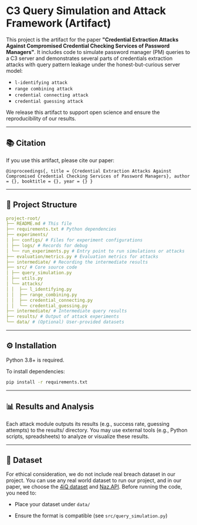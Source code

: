 # C3 Query Simulation and Attack Framework (Artifact)

This project is the artifact for the paper **"Credential Extraction Attacks Against Compromised Credential Checking Services of Password Managers"**. It includes code to simulate password manager (PM) queries to a C3 server and demonstrates several parts of credentials extraction attacks with query pattern leakage under the honest-but-curious server model:

- `l-identifying attack`
- `range combining attack`
- `credential connecting attack`
- `credential guessing attack`

We release this artifact to support open science and ensure the reproducibility of our results.

---

## 📚 Citation

If you use this artifact, please cite our paper:

```
@inproceedings{, title = {Credential Extraction Attacks Against Compromised Credential Checking Services of Password Managers}, author = {}, booktitle = {}, year = {} }
```

---

## 📁 Project Structure

```yaml
project-root/ 
├── README.md # This file 
├── requirements.txt # Python dependencies 
├── experiments/ 
│ ├── configs/ # Files for experiment configurations 
│ ├── logs/ # Records for debug
│ └── run_experiments.py # Entry point to run simulations or attacks 
├── evaluation/metrics.py # Evaluation metrics for attacks
├── intermediate/ # Recording the intermediate results
├── src/ # Core source code 
│ ├── query_simulation.py 
│ ├── utils.py 
│ └── attacks/ 
│ │  ├── l_identifying.py 
│ │  ├── range_combining.py 
│ │  ├── credential_connecting.py 
│ │  └── credential_guessing.py 
├── intermediate/ # Intermediate query results 
├── results/ # Output of attack experiments 
└── data/ # (Optional) User-provided datasets

```


---

## ⚙️ Installation

Python 3.8+ is required.

To install dependencies:

```bash
pip install -r requirements.txt
```



---

## 📊 Results and Analysis

Each attack module outputs its results (e.g., success rate, guessing attempts) to the results/ directory. You may use external tools (e.g., Python scripts, spreadsheets) to analyze or visualize these results.


---

## 📂 Dataset

For ethical consideration, we do not include real breach dataset in our project. You can use any real world dataset to run our project, and in our paper, we choose the [4iQ dataset](https://medium.com/4iqdelvedeep/1-4-billion-clear-text-credentials-discovered-in-a-single-database-3131d0a1ae14) and [Naz.API](https://www.troyhunt.com/inside-the-massive-naz-api-credential-stuffing-list/). Before running the code, you need to:

* Place your dataset under `data/` 

* Ensure the format is compatible (see `src/query_simulation.py`)



 
